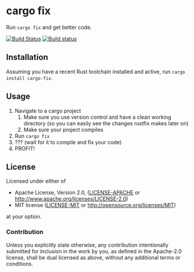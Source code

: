 # cargo fix

Run `cargo fix` and get better code.

[![Build Status](https://travis-ci.org/rust-lang-nursery/rustfix.svg?branch=master)](https://travis-ci.org/rust-lang-nursery/rustfix)
[![Build status](https://ci.appveyor.com/api/projects/status/g8ljreo9ryu3s6ee/branch/master?svg=true)](https://ci.appveyor.com/project/rust-lang-libs/rustfix/branch/master)

## Installation

Assuming you have a recent Rust toolchain installed and active, run `cargo install cargo-fix`.

## Usage

1. Navigate to a cargo project
    1. Make sure you use version control and have a clean working directory (so you can easily see the changes rustfix makes later on)
    2. Make sure your project compiles
2. Run `cargo fix`
3. ??? (wait for it to compile and fix your code)
4. PROFIT!

## License

Licensed under either of

- Apache License, Version 2.0, ([LICENSE-APACHE](LICENSE-APACHE) or <http://www.apache.org/licenses/LICENSE-2.0>)
- MIT license ([LICENSE-MIT](LICENSE-MIT) or <http://opensource.org/licenses/MIT>)

at your option.

### Contribution

Unless you explicitly state otherwise, any contribution intentionally
submitted for inclusion in the work by you, as defined in the Apache-2.0
license, shall be dual licensed as above, without any additional terms or
conditions.
